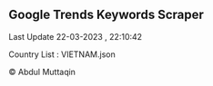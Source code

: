 

## Google Trends Keywords Scraper 
 
Last Update 22-03-2023 , 22:10:42

Country List :
VIETNAM.json



© Abdul Muttaqin 
